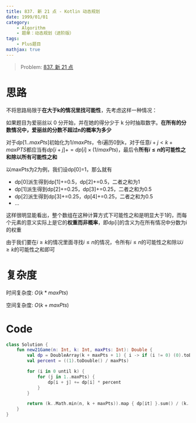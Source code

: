 ```yaml
---
title: 837. 新 21 点 - Kotlin 动态规划
date: 1999/01/01
category: 
    - Algorithm
    - 题单：动态规划（进阶版）
tags:
    - Plus题目
mathjax: true
---
```

> Problem: [837. 新 21 点](https://leetcode.cn/problems/new-21-game/description/)

# 思路
不将思路局限于**在大于k的情况里找可能性**，先考虑这样一种情况：

如果题目为爱丽丝以 0 分开始，并在她的得分少于 k 分时抽取数字。**在所有的分数情况中，爱丽丝的分数不超过n的概率为多少**

对于$dp[1..maxPts]$初始化为$1/maxPts$，令i遍历0到k，对于任意$i+j<k+maxPTS$都应当有$dp[i+j] += dp[i]\times (1/maxPts)$，最后令**所有$i\leq n$的可能性之和除以所有可能性之和**

以maxPts为2为例，我们设dp[0]=1，那么就有
- dp[0]派生得到dp[1]+=0.5，dp[2]+=0.5，二者之和为1
- dp[1]派生得到dp[2]+=0.25，dp[3]+=0.25，二者之和为0.5
- dp[2]派生得到dp[3]+=0.25，dp[4]+=0.25，二者之和为0.5
- ...

这样很明显能看出，整个数组在这种计算方式下可能性之和是明显大于1的，而每个元素的意义实际上是它的**权重而非概率**，即dp[i]的含义为在所有情况中分数为i的权重

由于我们要在$i\geq k$的情况里面寻找$i\leq n$的情况，令所有$i\leq n$的可能性之和除以$i\geq k$的可能性之和即可


# 复杂度
时间复杂度:  $O(k*maxPts)$

空间复杂度:  $O(k+maxPts)$

# Code
```Kotlin
class Solution {
    fun new21Game(n: Int, k: Int, maxPts: Int): Double {
        val dp = DoubleArray(k + maxPts + 1) { i -> if (i != 0) (0).toDouble() else (1).toDouble() }
        val percent = ((1).toDouble() / maxPts)

        for (i in 0 until k) {
            for (j in 1..maxPts) {
                dp[i + j] += dp[i] * percent
            }
        }

        return (k..Math.min(n, k + maxPts)).map { dp[it] }.sum() / (k..k + maxPts).map { dp[it] }.sum()
    }
}
```

